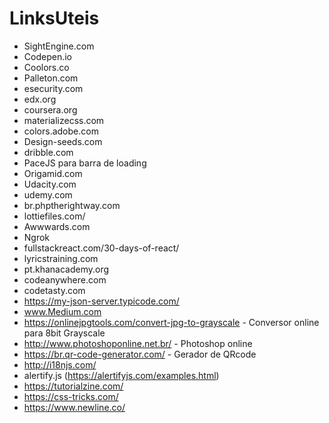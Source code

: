 # LinksUteis


- SightEngine.com 
- Codepen.io
- Coolors.co
- Palleton.com
- esecurity.com
- edx.org
- coursera.org
- materializecss.com
- colors.adobe.com
- Design-seeds.com
- dribble.com
- PaceJS para barra de loading
- Origamid.com
- Udacity.com
- udemy.com
- br.phptherightway.com
- lottiefiles.com/
- Awwwards.com
- Ngrok
- fullstackreact.com/30-days-of-react/
- lyricstraining.com
- pt.khanacademy.org
- codeanywhere.com
- codetasty.com
- https://my-json-server.typicode.com/
- www.Medium.com
- https://onlinejpgtools.com/convert-jpg-to-grayscale - Conversor online para 8bit Grayscale
- http://www.photoshoponline.net.br/ - Photoshop online
- https://br.qr-code-generator.com/ - Gerador de QRcode
- http://i18njs.com/
- alertify.js (https://alertifyjs.com/examples.html)
- https://tutorialzine.com/
- https://css-tricks.com/
- https://www.newline.co/
